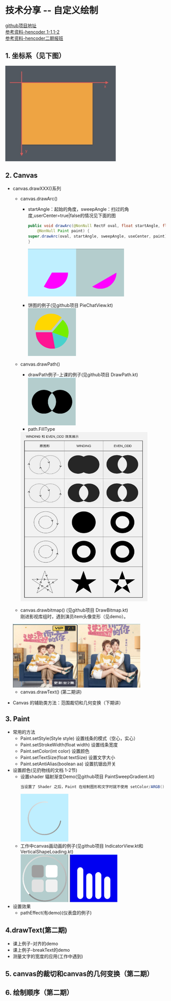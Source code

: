 # 技术分享 -- 自定义绘制
[github项目地址](https://github.com/chengxiaobo3/TestCanvas)  
[参考资料-hencoder 1-1,1-2](https://hencoder.com/ui-1-1/)  
[参考资料-hencoder二期报班](https://ke.qq.com/course/326937)
## 1. 坐标系（见下图）
<img src="pic/1.png" with=300 height=300> 

## 2. Canvas
* canvas.drawXXX()系列
   * canvas.drawArc()  
      * startAngle：起始的角度，sweepAngle：扫过的角度,userCenter=true|false的情况见下面的图
        ```java
        public void drawArc(@NonNull RectF oval, float startAngle, float sweepAngle, boolean useCenter,
            @NonNull Paint paint) {
        super.drawArc(oval, startAngle, sweepAngle, useCenter, paint);
        }
        ```
        <img src="pic/2.png" with=300 height=150>

     * 饼图的例子(见github项目 PieChatView.kt)  
       <img src="pic/3.png" with=150 height=150>
   * canvas.drawPath()  
      * drawPath例子-上课的例子(见github项目 DrawPath.kt)   
       <img src="pic/4.png" width=150 height=150 ></br>
      * path.FillType     
       <img src="pic/5.png" width=400 height=533 >  
    
   * canvas.drawbitmap() (见github项目 DrawBitmap.kt)  
     刚进影视库组时，遇到演员item头像变形（见demo）。  
    <img src="pic/6.png" width=400 height=200 >  

   * canvas.drawText() (第二期讲)
 
* Canvas 的辅助类方法：范围裁切和几何变换（下期讲）
## 3. Paint
 * 常用的方法
   * Paint.setStyle(Style style) 设置线条的模式（空心，实心）
   * Paint.setStrokeWidth(float width) 设置线条宽度
   * Paint.setColor(int color) 设置颜色
   * Paint.setTextSize(float textSize) 设置文字大小
   * Paint.setAntiAlias(boolean aa) 设置抗锯齿开关
* 设置颜色(见扔物线的文档 1-2节)
  *  设置shader 辐射渐变Demo(见github项目 PaintSweepGradient.kt)   
      ```java
      当设置了 Shader 之后，Paint 在绘制图形和文字时就不使用 setColor/ARGB() 设置的颜色了，而是使用 Shader 的方案中的颜色。
      ```
     <img src="pic/7.png" width=150 height=150 >   
   *  工作中canvas画动画的例子(见github项目 IndicatorView.kt和VerticalShapeLoading.kt)   
     <img src="pic/8.png" width=150 height=150 >  <img src="pic/9.png" width=150 height=150 >  
* 设置效果
    * pathEffect(有demo)(仪表盘的例子)
## 4.drawText(第二期)
  * 课上例子-对齐的demo
  * 课上例子-breakText的demo
  * 测量文字的宽度的应用(工作中遇到)

## 5. canvas的裁切和canvas的几何变换（第二期）
## 6. 绘制顺序（第二期）
